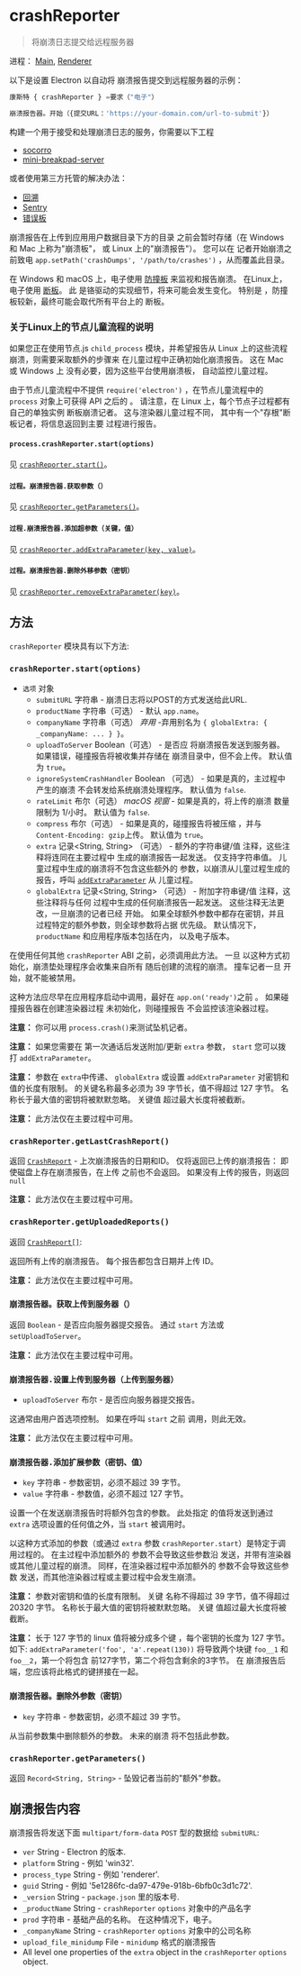 # crashReporter

> 将崩溃日志提交给远程服务器

进程： [Main](../glossary.md#main-process), [Renderer](../glossary.md#renderer-process)

以下是设置 Electron 以自动将 崩溃报告提交到远程服务器的示例：

```javascript
康斯特 { crashReporter } =要求（"电子"）

崩溃报告器。开始（{提交URL：'https://your-domain.com/url-to-submit'}）
```

构建一个用于接受和处理崩溃日志的服务，你需要以下工程

* [socorro](https://github.com/mozilla/socorro)
* [mini-breakpad-server](https://github.com/electron/mini-breakpad-server)

或者使用第三方托管的解决办法：

* [回溯](https://backtrace.io/electron/)
* [Sentry](https://docs.sentry.io/clients/electron)
* [错误板](https://www.bugsplat.com/docs/platforms/electron)

崩溃报告在上传到应用用户数据目录下方的目录 之前会暂时存储（在 Windows 和 Mac 上称为"崩溃板"， 或 Linux 上的"崩溃报告"）。 您可以在 记者开始崩溃之前致电 `app.setPath('crashDumps', '/path/to/crashes')` ，从而覆盖此目录。

在 Windows 和 macOS 上，电子使用 [防撞板](https://chromium.googlesource.com/crashpad/crashpad/+/master/README.md) 来监视和报告崩溃。 在Linux上，电子使用 [断板](https://chromium.googlesource.com/breakpad/breakpad/+/master/)。 此 是铬驱动的实现细节，将来可能会发生变化。 特别是 ，防撞板较新，最终可能会取代所有平台上的 断板。

### 关于Linux上的节点儿童流程的说明

如果您正在使用节点.js `child_process` 模块，并希望报告从 Linux 上的这些流程 崩溃，则需要采取额外的步骤来 在儿童过程中正确初始化崩溃报告。 这在 Mac 或 Windows 上 没有必要，因为这些平台使用崩溃板， 自动监控儿童过程。

由于节点儿童流程中不提供 `require('electron')` ，在节点儿童流程中的 `process` 对象上可获得 API 之后的 。 请注意，在 Linux 上，每个节点子过程都有自己的单独实例 断板崩溃记者。 这与渲染器儿童过程不同， 其中有一个"存根"断板记者，将信息返回到主要 过程进行报告。

#### `process.crashReporter.start(options)`

见 [`crashReporter.start()`](#crashreporterstartoptions)。

#### `过程。崩溃报告器.获取参数（）`

见 [`crashReporter.getParameters()`](#crashreportergetparameters)。

#### `过程.崩溃报告器.添加超参数（关键，值）`

见 [`crashReporter.addExtraParameter(key, value)`](#crashreporteraddextraparameterkey-value)。

#### `过程。崩溃报告器.删除外移参数（密钥）`

见 [`crashReporter.removeExtraParameter(key)`](#crashreporterremoveextraparameterkey)。

## 方法

` crashReporter ` 模块具有以下方法:

### `crashReporter.start(options)`

* `选项` 对象
  * `submitURL` 字符串 - 崩溃日志将以POST的方式发送给此URL.
  * `productName` 字符串（可选） - 默认 `app.name`。
  * `companyName` 字符串（可选） _弃用_ -弃用别名为 `{ globalExtra: { _companyName: ... } }`。
  * `uploadToServer` Boolean（可选） - 是否应 将崩溃报告发送到服务器。 如果错误，碰撞报告将被收集并存储在 崩溃目录中，但不会上传。 默认值为 `true`。
  * `ignoreSystemCrashHandler` Boolean （可选） - 如果是真的，主过程中产生的崩溃 不会转发给系统崩溃处理程序。 默认值为 `false`.
  * `rateLimit` 布尔（可选） _macOS_ _视窗_ - 如果是真的，将上传的崩溃 数量限制为 1/小时。 默认值为 `false`.
  * `compress` 布尔（可选） - 如果是真的，碰撞报告将被压缩 ，并与 `Content-Encoding: gzip`上传。 默认值为 `true`。
  * `extra` 记录<String, String> （可选） - 额外的字符串键/值 注释，这些注释将连同在主要过程中 生成的崩溃报告一起发送。 仅支持字符串值。 儿童过程中生成的崩溃将不包含这些额外的 参数，以崩溃从儿童过程生成的报告，呼叫 [`addExtraParameter`](#crashreporteraddextraparameterkey-value) 从 儿童过程。
  * `globalExtra` 记录<String, String> （可选） - 附加字符串键/值 注释，这些注释将与任何 过程中生成的任何崩溃报告一起发送。 这些注释无法更改，一旦崩溃的记者已经 开始。 如果全球额外参数中都存在密钥，并且 过程特定的额外参数，则全球参数将占据 优先级。 默认情况下， `productName` 和应用程序版本包括在内， 以及电子版本。

在使用任何其他 `crashReporter` ABI 之前，必须调用此方法。 一旦 以这种方式初始化，崩溃垫处理程序会收集来自所有 随后创建的流程的崩溃。 撞车记者一旦 开始，就不能被禁用。

这种方法应尽早在应用程序启动中调用，最好在 `app.on('ready')`之前 。 如果碰撞报告器在创建渲染器过程 未初始化，则碰撞报告 不会监控该渲染器过程。

**注意：** 你可以用 `process.crash()`来测试坠机记者。

**注意：** 如果您需要在 第一次通话后发送附加/更新 `extra` 参数， `start` 您可以拨打 `addExtraParameter`。

**注意：** 参数在 `extra`中传递、 `globalExtra` 或设置 `addExtraParameter` 对密钥和值的长度有限制。 的关键名称最多必须为 39 字节长，值不得超过 127 字节。 名称长于最大值的密钥将被默默忽略。 关键值 超过最大长度将被截断。

**注意：** 此方法仅在主要过程中可用。

### `crashReporter.getLastCrashReport()`

返回 [`CrashReport`](structures/crash-report.md) - 上次崩溃报告的日期和ID。 仅将返回已上传的崩溃报告： 即使磁盘上存在崩溃报告，在上传 之前也不会返回。 如果没有上传的报告，则返回`null`

**注意：** 此方法仅在主要过程中可用。

### `crashReporter.getUploadedReports()`

返回 [`CrashReport[]`](structures/crash-report.md):

返回所有上传的崩溃报告。 每个报告都包含日期并上传 ID。

**注意：** 此方法仅在主要过程中可用。

### `崩溃报告器。获取上传到服务器（）`

返回 `Boolean` - 是否应向服务器提交报告。 通过 `start` 方法或 `setUploadToServer`。

**注意：** 此方法仅在主要过程中可用。

### `崩溃报告器.设置上传到服务器（上传到服务器）`

* `uploadToServer` 布尔 - 是否应向服务器提交报告。

这通常由用户首选项控制。 如果在呼叫 `start` 之前 调用，则此无效。

**注意：** 此方法仅在主要过程中可用。

### `崩溃报告器.添加扩展参数（密钥、值）`

* `key` 字符串 - 参数密钥，必须不超过 39 字节。
* `value` 字符串 - 参数值，必须不超过 127 字节。

设置一个在发送崩溃报告时将额外包含的参数。 此处指定 的值将发送到通过 `extra` 选项设置的任何值之外，当 `start` 被调用时。

以这种方式添加的参数（或通过 `extra` 参数 `crashReporter.start`）是特定于调用过程的。 在主过程中添加额外的 参数不会导致这些参数沿 发送，并带有渲染器或其他儿童过程的崩溃。 同样，在渲染器过程中添加额外的 参数不会导致这些参数 发送，而其他渲染器过程或主要过程中会发生崩溃。

**注意：** 参数对密钥和值的长度有限制。 关键 名称不得超过 39 字节，值不得超过 20320 字节。 名称长于最大值的密钥将被默默忽略。 关键 值超过最大长度将被截断。

**注意：** 长于 127 字节的 linux 值将被分成多个键 ，每个密钥的长度为 127 字节。  如下: `addExtraParameter('foo', 'a'.repeat(130))` 将导致两个块键 `foo__1` 和 `foo__2`，第一个将包含 前127字节，第二个将包含剩余的3字节。  在 崩溃报告后端，您应该将此格式的键拼接在一起。

### `崩溃报告器。删除外参数（密钥）`

* `key` 字符串 - 参数密钥，必须不超过 39 字节。

从当前参数集中删除额外的参数。 未来的崩溃 将不包括此参数。

### `crashReporter.getParameters()`

返回 `Record<String, String>` - 坠毁记者当前的"额外"参数。

## 崩溃报告内容

崩溃报告将发送下面 `multipart/form-data` `POST` 型的数据给 `submitURL`:

* `ver` String - Electron 的版本.
* `platform` String - 例如 'win32'.
* `process_type` String - 例如 'renderer'.
* `guid` String - 例如 '5e1286fc-da97-479e-918b-6bfb0c3d1c72'.
* `_version` String - `package.json` 里的版本号.
* `_productName` String - `crashReporter` `options` 对象中的产品名字
* `prod` 字符串 - 基础产品的名称。 在这种情况下，电子。
* `_companyName` String - `crashReporter` `options` 对象中的公司名称
* `upload_file_minidump` File - `minidump` 格式的崩溃报告
* All level one properties of the `extra` object in the `crashReporter` `options` object.
